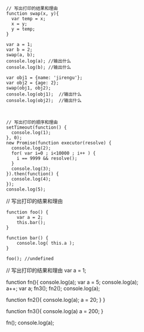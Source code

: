 ```
// 写出打印的结果和理由
function swap(x, y){
  var temp = x;
  x = y;
  y = temp;  
}

var a = 1;
var b = 2;
swap(a, b);
console.log(a); //输出什么
console.log(b); //输出什么

var obj1 = {name: 'jirengu'};
var obj2 = {age: 2};
swap(obj1, obj2);
console.log(obj1);  //输出什么
console.log(obj2);  //输出什么



// 写出打印的顺序和理由
setTimeout(function() {
  console.log(1);
}, 0);
new Promise(function executor(resolve) {
  console.log(2);
  for( var i=0 ; i<10000 ; i++ ) {
    i == 9999 && resolve();
  }
  console.log(3);
}).then(function() {
  console.log(4);
});
console.log(5);
```


// 写出打印的结果和理由
```
function foo() {
	var a = 2;
	this.bar();
}

function bar() {
	console.log( this.a );
}

foo(); //undefined
```


// 写出打印的结果和理由
var a = 1;

function fn(){
  console.log(a);
  var a = 5;
  console.log(a);  
  a++;
  var a;
  fn3();
  fn2();
  console.log(a);

  function fn2(){
    console.log(a);
    a = 20;
  }
}

function fn3(){
  console.log(a)
  a = 200;
}

fn();
console.log(a);